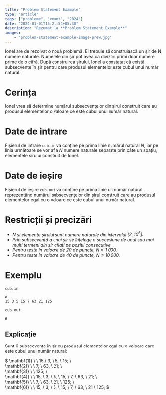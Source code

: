 ```yaml
---
title: "Problem Statement Example"
type: "article"
tags: ["probleme", "enunt", "2024"]
date: "2024-01-01T15:21:54+05:30"
description: "Rezumat la **Problem Statement Example**"
images:
    - "problem-statement-example-image-prew.jpg"
---
```


Ionel are de rezolvat o nouă problemă. El trebuie să construiască un șir de N numere naturale. Numerele din șir pot avea ca divizori primi doar numere prime de o cifră. După construirea șirului, Ionel a constatat că există subsecvențe în șir pentru care produsul elementelor este cubul unui număr natural.

# Cerința

Ionel vrea să determine numărul subsecvențelor din șirul construit care au produsul elementelor o valoare ce este cubul unui număr natural.

# Date de intrare

Fișierul de intrare `cub.in` va conține pe prima linie numărul natural $N$, iar pe linia următoare se vor afla $N$ numere naturale separate prin câte un spațiu, elementele șirului construit de Ionel.


# Date de ieșire

Fișierul de ieșire `cub.out` va conține pe prima linie un număr natural reprezentând numărul subsecvenţelor din șirul construit care au produsul elementelor egal cu o valoare ce este cubul unui număr natural.


# Restricții și precizări

* _$N$ şi elemente șirului sunt numere naturale din intervalul $[2,10^6].$_
* _Prin subsecvenţă a unui șir se înțelege o succesiune de unul sau mai mulți termeni din șir aflați pe poziții consecutive._
* _Pentru teste în valoare de $20$ de puncte, $N \leq 1 \ 000.$_
* _Pentru teste în valoare de $40$ de puncte, $N \leq 10 \ 000.$_

# Exemplu

`cub.in`

```
8
15 3 5 15 7 63 21 125
```

`cub.out`

```
6
```

## Explicație

Sunt $6$ subsecvențe în șir cu produsul elementelor egal cu o valoare care este cubul unui număr natural:

$
\mathbf{1)} \ \ 15,\ 3, \ 5, \ 15; \\\
\mathbf{2)} \ \ 7, \ 63, \ 21; \\\
\mathbf{3)} \ \ 125; \\\
\mathbf{4)} \ \ 15, \ 3, \ 5, \ 15, \ 7, \ 63, \ 21; \\\
\mathbf{5)} \ \ 7, \ 63, \ 21, \ 125; \\\
\mathbf{6)} \ \ 15, \ 3, \ 5, \ 15, \ 7, \ 63, \ 21 \ 125;
$